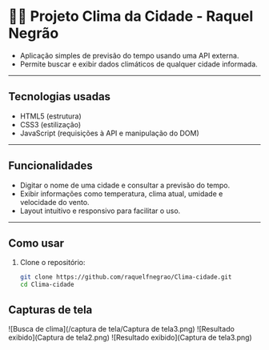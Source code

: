 # 👩‍💻 Projeto Clima da Cidade - Raquel Negrão

- Aplicação simples de previsão do tempo usando uma API externa. 
- Permite buscar e exibir dados climáticos de qualquer cidade informada.

---

##  Tecnologias usadas

- HTML5 (estrutura)
- CSS3 (estilização)
- JavaScript (requisições à API e manipulação do DOM)

---

##  Funcionalidades

- Digitar o nome de uma cidade e consultar a previsão do tempo.
- Exibir informações como temperatura, clima atual, umidade e velocidade do vento.
- Layout intuitivo e responsivo para facilitar o uso.

---

##  Como usar

1. Clone o repositório:
   ```bash
   git clone https://github.com/raquelfnegrao/Clima-cidade.git
   cd Clima-cidade


##  Capturas de tela

![Busca de clima](/captura de tela/Captura de tela3.png)
![Resultado exibido](Captura de tela2.png)
![Resultado exibido](Captura de tela3.png)
